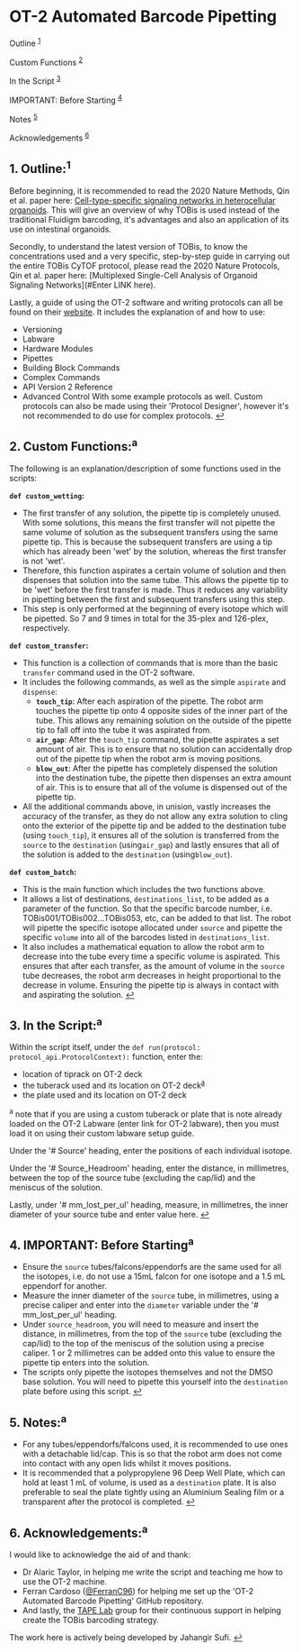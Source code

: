 # OT-2 Automated Barcode Pipetting


Outline <sup>[1](#Link1)</sup>

Custom Functions <sup>[2](#Link2)</sup>

In the Script <sup>[3](#Link3)</sup>

IMPORTANT: Before Starting <sup>[4](#Link4)</sup>

Notes <sup>[5](#Link5)</sup>

Acknowledgements <sup>[6](#Link6)</sup>


## 1. Outline:<sup name="Link1">1</sup>

Before beginning, it is recommended to read the 2020 Nature Methods, Qin et al. paper here: [Cell-type-specific signaling networks in heterocellular organoids](https://www.nature.com/articles/s41592-020-0737-8). This will give an overview of why TOBis is used instead of the traditional Fluidigm barcoding, it's advantages and also an application of its use on intestinal organoids.

Secondly, to understand the latest version of TOBis, to know the concentrations used and a very specific, step-by-step guide in carrying out the entire TOBis CyTOF protocol, please read the 2020 Nature Protocols, Qin et al. paper here: [Multiplexed Single-Cell Analysis of Organoid Signaling Networks](#Enter LINK here).

Lastly, a guide of using the OT-2 software and writing protocols can all be found on their [website](https://docs.opentrons.com/v2/). It includes the explanation of and how to use:
- Versioning
- Labware
- Hardware Modules
- Pipettes
- Building Block Commands
- Complex Commands
- API Version 2 Reference
- Advanced Control
With some example protocols as well. Custom protocols can also be made using their 'Protocol Designer', however it's not recommended to do use for complex protocols.
[↩](#Link1)



## 2. Custom Functions:<sup name="Link2">a</sup>

The following is an explanation/description of some functions used in the scripts:

**`def custom_wetting`:**
- The first transfer of any solution, the pipette tip is completely unused. With some solutions, this means the first transfer will not pipette the same volume of solution as the subsequent transfers using the same pipette tip. This is because the subsequent transfers are using a tip which has already been 'wet' by the solution, whereas the first transfer is not 'wet'.
- Therefore, this function aspirates a certain volume of solution and then dispenses that solution into the same tube. This allows the pipette tip to be 'wet' before the first transfer is made. Thus it reduces any variability in pipetting between the first and subsequent transfers using this step.
- This step is only performed at the beginning of every isotope which will be pipetted. So 7 and 9 times in total for the 35-plex and 126-plex, respectively.


**`def custom_transfer`:**
- This function is a collection of commands that is more than the basic `transfer` command used in the OT-2 software.
- It includes the following commands, as well as the simple `aspirate` and `dispense`:
    - **`touch_tip`**: After each aspiration of the pipette. The robot arm touches the pipette tip onto 4 opposite sides of the inner part of the tube. This allows any remaining solution on the outside of the pipette tip to fall off into the tube it was aspirated from. 
    - **`air_gap`**: After the `touch_tip` command, the pipette aspirates a set amount of air. This is to ensure that no solution can accidentally drop out of the pipette tip when the robot arm is moving positions.
    - **`blow_out`**: After the pipette has completely dispensed the solution into the destination tube, the pipette then dispenses an extra amount of air. This is to ensure that all of the volume is dispensed out of the pipette tip.
- All the additional commands above, in unision, vastly increases the accuracy of the transfer, as they do not allow any extra solution to cling onto the exterior of the pipette tip and be added to the destination tube (using `touch_tip`), it ensures all of the solution is transferred from the `source` to the `destination` (using`air_gap`) and lastly ensures that all of the solution is added to the `destination` (using`blow_out`). 


**`def custom_batch`:**
- This is the main function which includes the two functions above.
- It allows a list of destinations, `destinations_list`, to be added as a parameter of the function. So that the specific barcode number, i.e. TOBis001/TOBis002...TOBis053, etc, can be added to that list. The robot will pipette the specific isotope allocated under `source` and pipette the specific `volume` into all of the barcodes listed in `destinations_list`.
- It also includes a mathematical equation to allow the robot arm to decrease into the tube every time a specific volume is aspirated. This ensures that after each transfer, as the amount of volume in the `source` tube decreases, the robot arm decreases in height proportional to the decrease in volume. Ensuring the pipette tip is always in contact with and aspirating the solution.
[↩](#Link2)



## 3. In the Script:<sup name="Link3">a</sup>

Within the script itself, under the `def run(protocol: protocol_api.ProtocolContext):` function, enter the:
- location of tiprack on OT-2 deck
- the tuberack used and its location on OT-2 deck<sup>[a](#subfootnote)</sup>
- the plate used and its location on OT-2 deck

 <sup name="subfootnote">a</sup> note that if you are using a custom tuberack or plate that is note already loaded on the OT-2 Labware (enter link for OT-2 labware), then you must load it on using their custom labware setup guide.

Under the '# Source' heading, enter the positions of each individual isotope.

Under the '# Source_Headroom' heading, enter the distance, in millimetres, between the top of the source tube (excluding the cap/lid) and the meniscus of the solution.

Lastly, under  '# mm_lost_per_ul' heading, measure, in millimetres, the inner diameter of your source tube and enter value here.
[↩](#Link3)




## 4. IMPORTANT: Before Starting<sup name="Link4">a</sup>

- Ensure the `source` tubes/falcons/eppendorfs are the same used for all the isotopes, i.e. do not use a 15mL falcon for one isotope and a 1.5 mL eppendorf for another.
- Measure the inner diameter of the `source` tube, in millimetres, using a precise caliper and enter into the `diameter` variable under the '# mm_lost_per_ul' heading.
- Under `source_headroom`, you will need to measure and insert the distance, in millimetres, from the top of the `source` tube (excluding the cap/lid) to the top of the meniscus of the solution using a precise caliper. 1 or 2 millimetres can be added onto this value to ensure the pipette tip enters into the solution.
- The scripts only pipette the isotopes themselves and not the DMSO base solution. You will need to pipette this yourself into the `destination` plate before using this script.
[↩](#Link4)




## 5. Notes:<sup name="Link5">a</sup>

- For any tubes/eppendorfs/falcons used, it is recommended to use ones with a detachable lid/cap. This is so that the robot arm does not come into contact with any open lids whilst it moves positions.
- It is recommended that a polypropylene 96 Deep Well Plate, which can hold at least 1 mL of volume, is used as a `destination` plate. It is also preferable to seal the plate tightly using an Aluminium Sealing film or a transparent after the protocol is completed.
[↩](#Link5)




## 6. Acknowledgements:<sup name="Link6">a</sup>

I would like to acknowledge the aid of and thank:
- Dr Alaric Taylor, in helping me write the script and teaching me how to use the OT-2 machine.
- Ferran Cardoso ([@FerranC96](https://github.com/FerranC96)) for helping me set up the 'OT-2 Automated Barcode Pipetting' GitHub repository. 
- And lastly, the [TAPE Lab](http://tape-lab.com/lab) group for their continuous support in helping create the TOBis barcoding strategy.

The work here is actively being developed by Jahangir Sufi.
[↩](#Link6)
